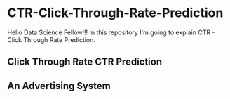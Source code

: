# CTR-Click-Through-Rate-Prediction
Hello Data Science Fellow!!! In this repository I'm going to explain CTR - Click Through Rate Prediction.
## Click Through Rate CTR Prediction 
## An Advertising System 
